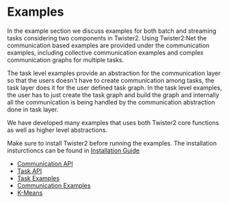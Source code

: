# Examples

In the example section we discuss examples for both batch and streaming tasks considering 
two components in Twister2. Using Twister2:Net the communication based examples
are provided under the communication examples, including collective communication examples 
and complex communication graphs for multiple tasks. 

The task level examples provide an abstraction for the communication layer so that
the users doesn't have to create communication among tasks, the task layer does it
for the user defined task graph. In the task level examples, the user has to just create
the task graph and build the graph and internally all the communication is being handled
by the communication abstraction done in task layer. 


We have developed many examples that uses both Twister2 core functions as well as higher level abstractions.

Make sure to install Twister2 before running the examples. The installation insturctioncs can be found in [Installation Guide]()



* [Communication API](collectives/comms/communication.md)
* [Task API](collectives/task/task.md)
* [Task Examples](collectives/task/task_examples.md)
* [Communication Examples](collectives/comms/comms_examples.md)
* [K-Means](kmeans/kmeans_example.md)